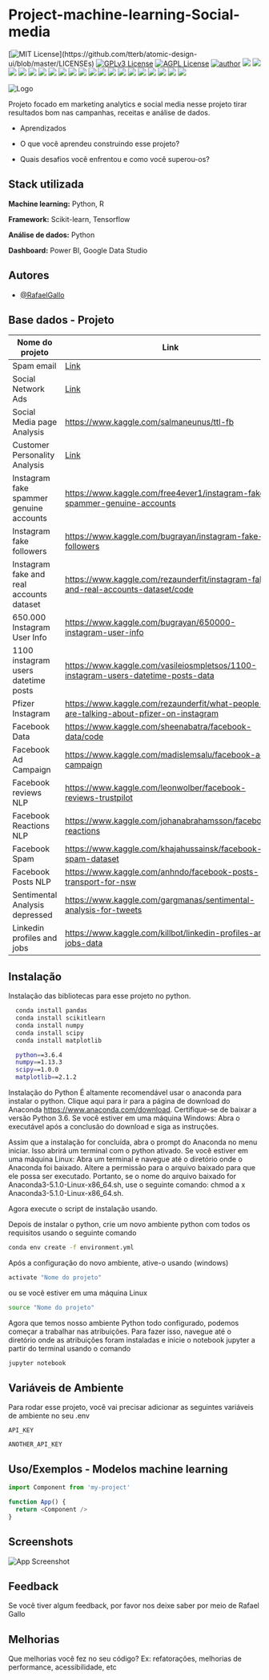 # Project-machine-learning-Social-media

[![MIT License](https://img.shields.io/apm/l/atomic-design-ui.svg?)](https://github.com/tterb/atomic-design-ui/blob/master/LICENSEs)
[![GPLv3 License](https://img.shields.io/badge/License-GPL%20v3-yellow.svg)](https://opensource.org/licenses/)
[![AGPL License](https://img.shields.io/badge/license-AGPL-blue.svg)](http://www.gnu.org/licenses/agpl-3.0)
[![author](https://img.shields.io/badge/author-RafaelGallo-red.svg)](https://github.com/RafaelGallo?tab=repositories) 
[![](https://img.shields.io/badge/python-3.7+-blue.svg)](https://www.python.org/downloads/release/python-374/) 
[![](https://img.shields.io/badge/R-3.6.0-red.svg)](https://www.r-project.org/)
[![](https://img.shields.io/badge/ggplot2-white.svg)](https://ggplot2.tidyverse.org/)
[![](https://img.shields.io/badge/dplyr-blue.svg)](https://dplyr.tidyverse.org/)
[![](https://img.shields.io/badge/readr-green.svg)](https://readr.tidyverse.org/)
[![](https://img.shields.io/badge/ggvis-black.svg)](https://ggvis.tidyverse.org/)
[![](https://img.shields.io/badge/Shiny-red.svg)](https://shiny.tidyverse.org/)
[![](https://img.shields.io/badge/plotly-green.svg)](https://plotly.com/)
[![](https://img.shields.io/badge/XGBoost-red.svg)](https://xgboost.readthedocs.io/en/stable/#)
[![](https://img.shields.io/badge/Tensorflow-orange.svg)](https://powerbi.microsoft.com/pt-br/)
[![](https://img.shields.io/badge/Keras-red.svg)](https://powerbi.microsoft.com/pt-br/)
[![](https://img.shields.io/badge/CUDA-gree.svg)](https://powerbi.microsoft.com/pt-br/)
[![](https://img.shields.io/badge/Caret-orange.svg)](https://caret.tidyverse.org/)
[![](https://img.shields.io/badge/Pandas-blue.svg)](https://pandas.pydata.org/) 
[![](https://img.shields.io/badge/Matplotlib-blue.svg)](https://matplotlib.org/)
[![](https://img.shields.io/badge/Seaborn-green.svg)](https://seaborn.pydata.org/)
[![](https://img.shields.io/badge/Matplotlib-orange.svg)](https://scikit-learn.org/stable/) 
[![](https://img.shields.io/badge/Scikit_Learn-green.svg)](https://scikit-learn.org/stable/)
[![](https://img.shields.io/badge/Numpy-white.svg)](https://numpy.org/)
[![](https://img.shields.io/badge/PowerBI-red.svg)](https://powerbi.microsoft.com/pt-br/)

![Logo](https://image.freepik.com/vetores-gratis/ilustracao-do-conceito-de-dados-visuais_114360-1912.jpg)

Projeto focado em marketing analytics e social media nesse projeto tirar resultados bom nas campanhas, receitas e análise de dados.

- Aprendizados

- O que você aprendeu construindo esse projeto? 
- Quais desafios você enfrentou e como você superou-os?

## Stack utilizada

**Machine learning:** Python, R

**Framework:** Scikit-learn, Tensorflow

**Análise de dados:** Python

**Dashboard:** Power BI, Google Data Studio

## Autores

- [@RafaelGallo](https://github.com/RafaelGallo)

## Base dados - Projeto

| Nome do projeto               | Link                                                |
| ----------------- | ---------------------------------------------------------------- |
| Spam email | [Link](https://github.com/RafaelGallo/Project-machine-learning---Social-media/blob/main/notebooks/ML%20SPAM/Notebook/model_spam.ipynb)|
| Social Network Ads | [Link](https://github.com/RafaelGallo/Project-machine-learning---Social-media/blob/main/notebooks/Social%20Network%20Ads/Modelo%20machine%20learning%20-%20Previs%C3%A3o%20vendas%20rede%20social.ipynb)|
| Social Media page Analysis | https://www.kaggle.com/salmaneunus/ttl-fb|
| Customer Personality Analysis|[Link](https://github.com/RafaelGallo/Project-machine-learning---Social-media/blob/main/notebooks/Customer%20personality%20analysis/Jupyter%20notebook/model_ml_campaign.ipynb)|
| Instagram fake spammer genuine accounts| https://www.kaggle.com/free4ever1/instagram-fake-spammer-genuine-accounts|
| Instagram fake followers| https://www.kaggle.com/bugrayan/instagram-fake-followers|
| Instagram fake and real accounts dataset| https://www.kaggle.com/rezaunderfit/instagram-fake-and-real-accounts-dataset/code|
| 650.000 Instagram User Info| https://www.kaggle.com/bugrayan/650000-instagram-user-info|
| 1100 instagram users datetime posts|https://www.kaggle.com/vasileiosmpletsos/1100-instagram-users-datetime-posts-data|
| Pfizer Instagram| https://www.kaggle.com/rezaunderfit/what-people-are-talking-about-pfizer-on-instagram|
| Facebook Data |https://www.kaggle.com/sheenabatra/facebook-data/code|
| Facebook Ad Campaign|https://www.kaggle.com/madislemsalu/facebook-ad-campaign|
| Facebook reviews NLP |https://www.kaggle.com/leonwolber/facebook-reviews-trustpilot|
| Facebook Reactions NLP |https://www.kaggle.com/johanabrahamsson/facebook-reactions|
| Facebook Spam |https://www.kaggle.com/khajahussainsk/facebook-spam-dataset|
| Facebook Posts NLP |https://www.kaggle.com/anhndo/facebook-posts-transport-for-nsw|
| Sentimental Analysis depressed | https://www.kaggle.com/gargmanas/sentimental-analysis-for-tweets|
| Linkedin profiles and jobs | https://www.kaggle.com/killbot/linkedin-profiles-and-jobs-data|

## Instalação 

Instalação das bibliotecas para esse projeto no python.

```bash
  conda install pandas 
  conda install scikitlearn
  conda install numpy
  conda install scipy
  conda install matplotlib

  python==3.6.4
  numpy==1.13.3
  scipy==1.0.0
  matplotlib==2.1.2
```
Instalação do Python É altamente recomendável usar o anaconda para instalar o python. Clique aqui para ir para a página de download do Anaconda https://www.anaconda.com/download. Certifique-se de baixar a versão Python 3.6. Se você estiver em uma máquina Windows: Abra o executável após a conclusão do download e siga as instruções. 

Assim que a instalação for concluída, abra o prompt do Anaconda no menu iniciar. Isso abrirá um terminal com o python ativado. Se você estiver em uma máquina Linux: Abra um terminal e navegue até o diretório onde o Anaconda foi baixado. 
Altere a permissão para o arquivo baixado para que ele possa ser executado. Portanto, se o nome do arquivo baixado for Anaconda3-5.1.0-Linux-x86_64.sh, use o seguinte comando: chmod a x Anaconda3-5.1.0-Linux-x86_64.sh.

Agora execute o script de instalação usando.


Depois de instalar o python, crie um novo ambiente python com todos os requisitos usando o seguinte comando

```bash
conda env create -f environment.yml
```
Após a configuração do novo ambiente, ative-o usando (windows)
```bash
activate "Nome do projeto"
```
ou se você estiver em uma máquina Linux
```bash
source "Nome do projeto" 
```
Agora que temos nosso ambiente Python todo configurado, podemos começar a trabalhar nas atribuições. Para fazer isso, navegue até o diretório onde as atribuições foram instaladas e inicie o notebook jupyter a partir do terminal usando o comando
```bash
jupyter notebook
```

## Variáveis de Ambiente

Para rodar esse projeto, você vai precisar adicionar as seguintes variáveis de ambiente no seu .env

`API_KEY`

`ANOTHER_API_KEY`


## Uso/Exemplos - Modelos machine learning

```javascript
import Component from 'my-project'

function App() {
  return <Component />
}
```

## Screenshots

![App Screenshot](https://via.placeholder.com/468x300?text=App+Screenshot+Here)


## Feedback

Se você tiver algum feedback, por favor nos deixe saber por meio de Rafael Gallo


## Melhorias

Que melhorias você fez no seu código? Ex: refatorações, melhorias de performance, acessibilidade, etc

